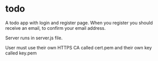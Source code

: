 # todo
A todo app with login and register page. When you register you should receive an email, to confirm your email address.

Server runs in server.js file.

User must use their own HTTPS CA called cert.pem and their own key called key.pem
